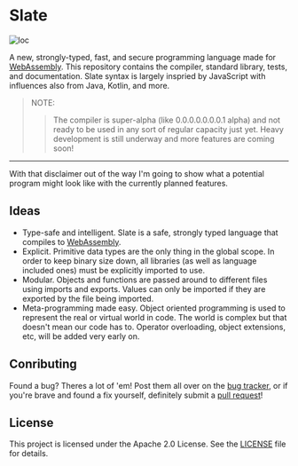 # Slate

![loc](https://tokei.rs/b1/github/nektro/slate)

A new, strongly-typed, fast, and secure programming language made for [WebAssembly](https://webassembly.org/). This repository contains the compiler, standard library, tests, and documentation. Slate syntax is largely inspried by JavaScript with influences also from Java, Kotlin, and more.

> NOTE:
> > The compiler is super-alpha (like 0.0.0.0.0.0.0.1 alpha) and not ready to be used in any sort of regular capacity just yet. Heavy development is still underway and more features are coming soon!

----

With that disclaimer out of the way I'm going to show what a potential program might look like with the currently planned features.

## Ideas
- Type-safe and intelligent. Slate is a safe, strongly typed language that compiles to [WebAssembly](https://webassembly.org/).
- Explicit. Primitive data types are the only thing in the global scope. In order to keep binary size down, all libraries (as well as language included ones) must be explicitly imported to use.
- Modular. Objects and functions are passed around to different files using imports and exports. Values can only be imported if they are exported by the file being imported.
- Meta-programming made easy. Object oriented programming is used to represent the real or virtual world in code. The world is complex but that doesn't mean our code has to. Operator overloading, object extensions, etc, will be added very early on.

## Conributing
Found a bug? Theres a lot of 'em! Post them all over on the [bug tracker](https://github.com/nektro/slate/issues), or if you're brave and found a fix yourself, definitely submit a [pull request](https://github.com/nektro/slate/pulls)!

## License
This project is licensed under the Apache 2.0 License. See the [LICENSE](LICENSE) file for details.
